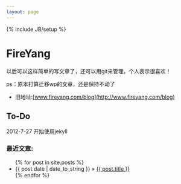 ```yaml
---
layout: page
---
```

{% include JB/setup %}

# FireYang
以后可以这样简单的写文章了，还可以用git来管理，个人表示很喜欢！

ps：原本打算迁移wp的文章，还是保持不动了

* 旧地址:[www.fireyang.com/blog](http://www.fireyang.com/blog)


## To-Do
  2012-7-27 开始使用jekyll
  
  
  
### 最近文章:

<ul class="posts">
  {% for post in site.posts %}
    <li><span>{{ post.date | date_to_string }}</span> &raquo; <a href="{{ BASE_PATH }}{{ post.url }}">{{ post.title }}</a></li>
  {% endfor %}
</ul>



